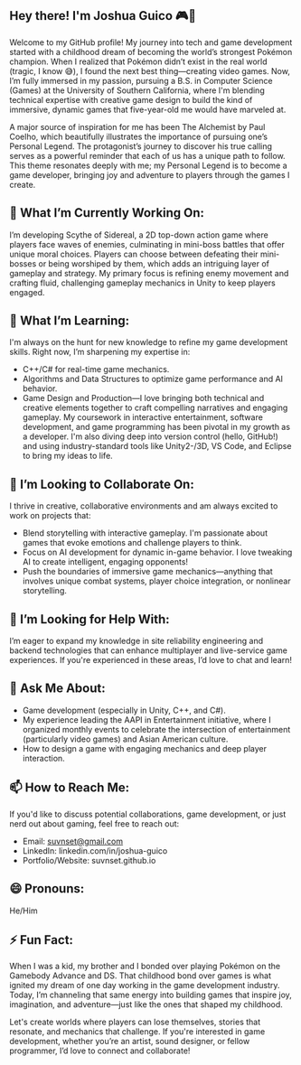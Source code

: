 ## Hey there! I'm Joshua Guico 🎮👾

Welcome to my GitHub profile! My journey into tech and game development started with a childhood dream of becoming the world’s strongest Pokémon champion. When I realized that Pokémon didn’t exist in the real world (tragic, I know 😅), I found the next best thing—creating video games. Now, I’m fully immersed in my passion, pursuing a B.S. in Computer Science (Games) at the University of Southern California, where I'm blending technical expertise with creative game design to build the kind of immersive, dynamic games that five-year-old me would have marveled at. 

A major source of inspiration for me has been The Alchemist by Paul Coelho, which beautifully illustrates the importance of pursuing one’s Personal Legend. The protagonist’s journey to discover his true calling serves as a powerful reminder that each of us has a unique path to follow. This theme resonates deeply with me; my Personal Legend is to become a game developer, bringing joy and adventure to players through the games I create.

## 🔭 What I’m Currently Working On:
I’m developing Scythe of Sidereal, a 2D top-down action game where players face waves of enemies, culminating in mini-boss battles that offer unique moral choices. Players can choose between defeating their mini-bosses or being worshiped by them, which adds an intriguing layer of gameplay and strategy. My primary focus is refining enemy movement and crafting fluid, challenging gameplay mechanics in Unity to keep players engaged.

## 🌱 What I’m Learning:
I'm always on the hunt for new knowledge to refine my game development skills. Right now, I’m sharpening my expertise in:

- C++/C# for real-time game mechanics.
- Algorithms and Data Structures to optimize game performance and AI behavior.
- Game Design and Production—I love bringing both technical and creative elements together to craft compelling narratives and engaging gameplay.
My coursework in interactive entertainment, software development, and game programming has been pivotal in my growth as a developer. I'm also diving deep into version control (hello, GitHub!) and using industry-standard tools like Unity2-/3D, VS Code, and Eclipse to bring my ideas to life.

## 👯 I’m Looking to Collaborate On:
I thrive in creative, collaborative environments and am always excited to work on projects that:

- Blend storytelling with interactive gameplay. I'm passionate about games that evoke emotions and challenge players to think.
- Focus on AI development for dynamic in-game behavior. I love tweaking AI to create intelligent, engaging opponents!
- Push the boundaries of immersive game mechanics—anything that involves unique combat systems, player choice integration, or nonlinear storytelling.

## 🤔 I’m Looking for Help With:
I’m eager to expand my knowledge in site reliability engineering and backend technologies that can enhance multiplayer and live-service game experiences. If you're experienced in these areas, I’d love to chat and learn!

## 💬 Ask Me About:
- Game development (especially in Unity, C++, and C#).
- My experience leading the AAPI in Entertainment initiative, where I organized monthly events to celebrate the intersection of entertainment (particularly video games) and Asian American culture.
- How to design a game with engaging mechanics and deep player interaction.

## 📫 How to Reach Me:
If you'd like to discuss potential collaborations, game development, or just nerd out about gaming, feel free to reach out:
- Email: suvnset@gmail.com
- LinkedIn: linkedin.com/in/joshua-guico
- Portfolio/Website: suvnset.github.io

## 😄 Pronouns:
He/Him

## ⚡ Fun Fact:
When I was a kid, my brother and I bonded over playing Pokémon on the Gamebody Advance and DS. That childhood bond over games is what ignited my dream of one day working in the game development industry. Today, I’m channeling that same energy into building games that inspire joy, imagination, and adventure—just like the ones that shaped my childhood.

Let's create worlds where players can lose themselves, stories that resonate, and mechanics that challenge. If you're interested in game development, whether you’re an artist, sound designer, or fellow programmer, I’d love to connect and collaborate!


<!--
**suvnset/suvnset** is a ✨ _special_ ✨ repository because its `README.md` (this file) appears on your GitHub profile.

Here are some ideas to get you started:

- 🔭 I’m currently working on ...
- 🌱 I’m currently learning ...
- 👯 I’m looking to collaborate on ...
- 🤔 I’m looking for help with ...
- 💬 Ask me about ...
- 📫 How to reach me: ...
- 😄 Pronouns: ...
- ⚡ Fun fact: ...
-->
